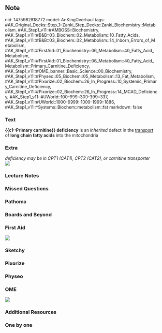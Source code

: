## Note
nid: 1475982818772
model: AnKingOverhaul
tags: #AK_Original_Decks::Step_1::Zanki_Step_Decks::Zanki_Biochemistry::Metabolism, #AK_Step1_v11::#AMBOSS::Biochemistry, #AK_Step1_v11::#B&B::03_Biochem::02_Metabolism::10_Fatty_Acids, #AK_Step1_v11::#B&B::03_Biochem::02_Metabolism::14_Inborn_Errors_of_Metabolism, #AK_Step1_v11::#FirstAid::01_Biochemistry::06_Metabolism::40_Fatty_Acid_Metabolism, #AK_Step1_v11::#FirstAid::01_Biochemistry::06_Metabolism::40_Fatty_Acid_Metabolism::Primary_Carnitine_Deficiency, #AK_Step1_v11::#OME_banner::Basic_Science::00_Biochemistry, #AK_Step1_v11::#Physeo::05_Biochem::05_Metabolism::13_Fat_Metabolism, #AK_Step1_v11::#Pixorize::02_Biochem::26_In_Progress::10_Systemic_Primary_Carnitine_Deficiency, #AK_Step1_v11::#Pixorize::02_Biochem::26_In_Progress::14_MCAD_Deficiency, #AK_Step1_v11::#UWorld::100-999::300-399::337, #AK_Step1_v11::#UWorld::1000-9999::1000-1999::1886, #AK_Step1_v11::^Systems::Biochem::metabolism::fat
markdown: false

### Text
<div>
  <b>{{c1::Primary carnitine}} deficiency</b> is an
  <i>inherited</i> defect in the <u>transport</u> of <b>long chain
  fatty acids</b> into the mitochondria
</div>

### Extra
<div>
  <i>deficiency may be in CPT1 (CAT1), CPT2 (CAT2), or carnitine
  transporter</i>
</div>
<div>
  <i><img src="MCAD%20vs%20Primary%20Carnitine_1606536512076.png"
  class="resizer"></i>
</div>

### Lecture Notes


### Missed Questions


### Pathoma


### Boards and Beyond


### First Aid
<img src="tmplhWmdJ.png">

### Sketchy


### Pixorize


### Physeo


### OME
<div class="ome-widget">
  <a href=
  "https://onlinemeded.org/spa/biochemistry?ref=anki"><img src=
  "_OME_AnkiFlashcards_Topic_5.png"></a>
</div>

### Additional Resources


### One by one

